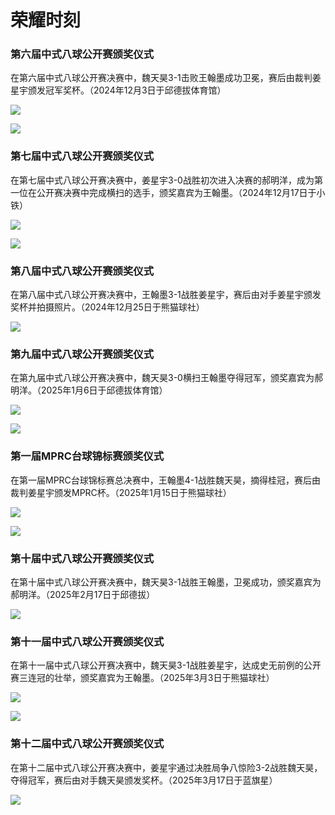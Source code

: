 # 荣耀时刻

### 第六届中式八球公开赛颁奖仪式

在第六届中式八球公开赛决赛中，魏天昊3-1击败王翰墨成功卫冕，赛后由裁判姜星宇颁发冠军奖杯。（2024年12月3日于邱德拔体育馆）

![](./img/6th_8-ball_open_001.jpg)

![](./img/6th_8-ball_open_002.jpg)

### 第七届中式八球公开赛颁奖仪式

在第七届中式八球公开赛决赛中，姜星宇3-0战胜初次进入决赛的郝明洋，成为第一位在公开赛决赛中完成横扫的选手，颁奖嘉宾为王翰墨。（2024年12月17日于小铁）

![](./img/7th_8-ball_open_001.jpg)

![](./img/7th_8-ball_open_002.jpg)

### 第八届中式八球公开赛颁奖仪式

在第八届中式八球公开赛决赛中，王翰墨3-1战胜姜星宇，赛后由对手姜星宇颁发奖杯并拍摄照片。（2024年12月25日于熊猫球社）

![](./img/8th_8-ball_open_001.jpg)

### 第九届中式八球公开赛颁奖仪式

在第九届中式八球公开赛决赛中，魏天昊3-0横扫王翰墨夺得冠军，颁奖嘉宾为郝明洋。（2025年1月6日于邱德拔体育馆）

![](./img/9th_8-ball_open_001.jpg)

![](./img/9th_8-ball_open_002.jpg)

### 第一届MPRC台球锦标赛颁奖仪式

在第一届MPRC台球锦标赛总决赛中，王翰墨4-1战胜魏天昊，摘得桂冠，赛后由裁判姜星宇颁发MPRC杯。（2025年1月15日于熊猫球社）

![](./img/1st_mprc_championships_001.jpg)

![](./img/1st_mprc_championships_002.jpg)

### 第十届中式八球公开赛颁奖仪式

在第十届中式八球公开赛决赛中，魏天昊3-1战胜王翰墨，卫冕成功，颁奖嘉宾为郝明洋。（2025年2月17日于邱德拔）

![](./img/10th_8-ball_open_001.jpg)

### 第十一届中式八球公开赛颁奖仪式

在第十一届中式八球公开赛决赛中，魏天昊3-1战胜姜星宇，达成史无前例的公开赛三连冠的壮举，颁奖嘉宾为王翰墨。（2025年3月3日于熊猫球社）

![](./img/11th_8-ball_open_001.jpg)

![](./img/11th_8-ball_open_002.jpg)

### 第十二届中式八球公开赛颁奖仪式

在第十二届中式八球公开赛决赛中，姜星宇通过决胜局争八惊险3-2战胜魏天昊，夺得冠军，赛后由对手魏天昊颁发奖杯。（2025年3月17日于蓝旗星）

![](./img/12th_8-ball_open_001.jpg)